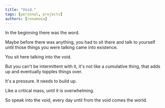 ```yaml
---
title: "Void."
tags: [personal, projects]
authors: [ronamosa]
---
```



In the beginning there was the word.

Maybe before there was anything, you had to sit there and talk to yourself until those things you were talking came into existence.

You sit here talking into the void.

But you can't be intermittent with it, it's not like a cumulative thing, that adds up and eventually topples things over.

It's a pressure. It needs to build up.

Like a critical mass, until it is overwhelming.

So speak into the void, every day until from the void comes the world.
